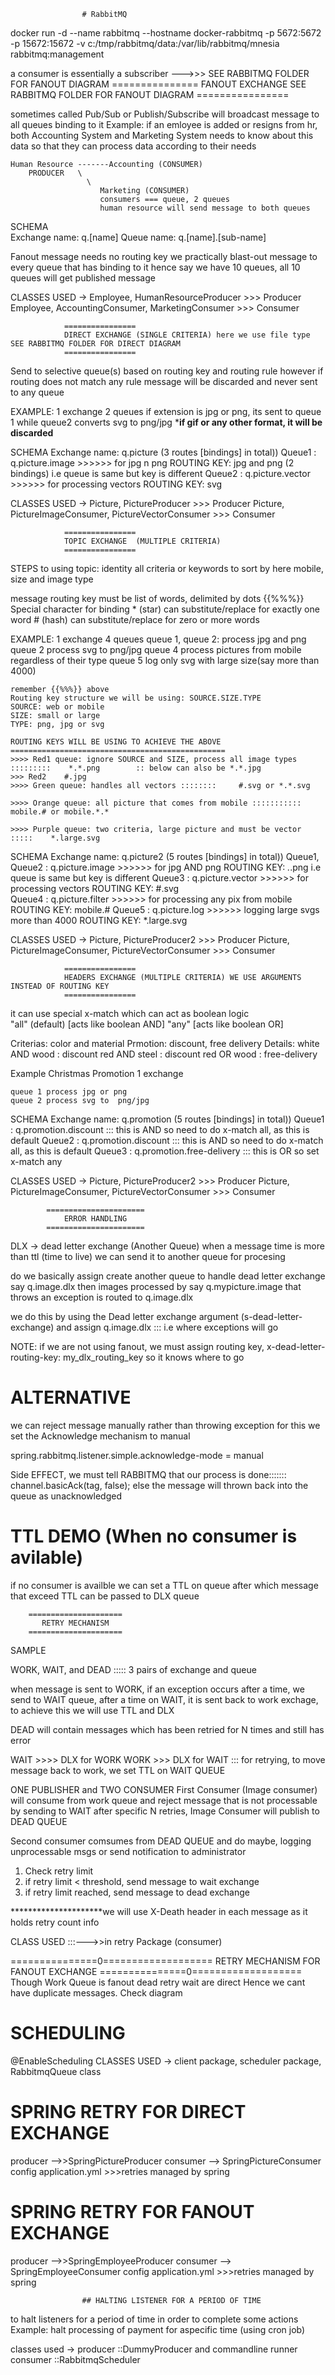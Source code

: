 					# RabbitMQ

docker run -d --name rabbitmq --hostname docker-rabbitmq -p 5672:5672 -p 15672:15672 -v c:/tmp/rabbitmq/data:/var/lib/rabbitmq/mnesia rabbitmq:management

a consumer is essentially a subscriber --->>> SEE RABBITMQ FOLDER FOR FANOUT DIAGRAM
				===============
				FANOUT EXCHANGE		SEE RABBITMQ FOLDER FOR FANOUT DIAGRAM
				================

 sometimes called Pub/Sub or Publish/Subscribe will broadcast message to all queues binding to it
 Example:
	if an emloyee is added or resigns from hr, both Accounting System and Marketing System needs to know about this data
	so that they can process data according to their needs
	
	Human Resource -------Accounting (CONSUMER)
		PRODUCER   \
					 \
						Marketing (CONSUMER)
						consumers === queue, 2 queues
						human resource will send message to both queues

SCHEMA				
Exchange name: q.[name]
Queue name: q.[name].[sub-name]

Fanout message needs no routing key
we practically blast-out message to every queue that has binding to it 
hence say we have 10 queues, all 10 queues will get published message

CLASSES USED -> 
Employee, HumanResourceProducer >>> Producer
Employee, AccountingConsumer, MarketingConsumer >>> Consumer

				================
				DIRECT EXCHANGE	(SINGLE CRITERIA) here we use file type	SEE RABBITMQ FOLDER FOR DIRECT DIAGRAM
				================
Send to selective queue(s) based on routing key and routing rule
however if routing does not match any rule message will be discarded and never sent to any queue

EXAMPLE:
	1 exchange
	2 queues
	if extension is jpg or png, its sent to queue 1
	while queue2 converts svg to png/jpg
	*****if gif or any other format, it will be discarded****
	
SCHEMA
Exchange name: q.picture	(3 routes [bindings] in total))
Queue1 : q.picture.image   >>>>>> for jpg n png				ROUTING KEY: jpg and png (2 bindings)		i.e queue is same but key is different
Queue2 : q.picture.vector  >>>>>> for processing vectors	ROUTING KEY: svg
	
CLASSES USED -> 
Picture, PictureProducer >>> Producer
Picture, PictureImageConsumer, PictureVectorConsumer >>> Consumer

				================
				TOPIC EXCHANGE	(MULTIPLE CRITERIA)
				================
				
STEPS to using topic: identity all criteria or keywords to sort by
here mobile, size and image type

message routing key must be list of words, delimited by dots	{{%%%}}	
Special character for binding
	* (star) can substitute/replace for exactly one word
	# (hash) can substitute/replace for zero or more words
				
				
EXAMPLE:
	1 exchange
	4 queues
	queue 1, queue 2:  process jpg and png
	queue 2 process svg to  png/jpg
	queue 4 process pictures from mobile regardless of their type
	queue 5 log only svg with large size(say more than 4000)
			
	remember {{%%%}} above
	Routing key structure we will be using: SOURCE.SIZE.TYPE
	SOURCE: web or mobile
	SIZE: small or large
	TYPE: png, jpg or svg
				
	ROUTING KEYS WILL BE USING TO ACHIEVE THE ABOVE
	================================================
	>>>> Red1 queue: ignore SOURCE and SIZE, process all image types		
	:::::::::    *.*.png 		:: below can also be *.*.jpg
	>>> Red2	#.jpg
	>>>> Green queue: handles all vectors ::::::::     #.svg or *.*.svg
	
	>>>> Orange queue: all picture that comes from mobile :::::::::::   mobile.# or mobile.*.*
	
	>>>> Purple queue: two criteria, large picture and must be vector :::::    *.large.svg
	
	
SCHEMA
Exchange name: q.picture2	(5 routes [bindings] in total))
Queue1, Queue2 : q.picture.image   >>>>>> for jpg AND png				ROUTING KEY: *.*.png		i.e queue is same but key is different
Queue3 : q.picture.vector  >>>>>> for processing vectors	ROUTING KEY: #.svg	
Queue4 : q.picture.filter  >>>>>> for processing any pix from mobile	ROUTING KEY: mobile.#
Queue5 : q.picture.log  >>>>>> logging large svgs more than 4000	ROUTING KEY: *.large.svg	

CLASSES USED -> 
Picture, PictureProducer2 >>> Producer
Picture, PictureImageConsumer, PictureVectorConsumer >>> Consumer

				
				================
				HEADERS EXCHANGE (MULTIPLE CRITERIA) WE USE ARGUMENTS INSTEAD OF ROUTING KEY
				================
it can use special x-match which can act as boolean logic		
	"all" (default) [acts like boolean AND]
	"any" [acts like boolean OR]
	
Criterias: color and material
Prmotion: discount, free delivery
Details:
	white AND wood : discount 
	red AND steel : discount 
	red OR wood : free-delivery 
	
Example
	Christmas Promotion
	1 exchange
	
	queue 1 process jpg or png
	queue 2 process svg to  png/jpg
				
				
SCHEMA
Exchange name: q.promotion	(5 routes [bindings] in total))
Queue1 : q.promotion.discount		::: this is AND so need to do x-match all, as this is default
Queue2 : q.promotion.discount		::: this is AND so need to do x-match all, as this is default
Queue3 : q.promotion.free-delivery   ::: this is OR so set x-match any

CLASSES USED -> 
Picture, PictureProducer2 >>> Producer
Picture, PictureImageConsumer, PictureVectorConsumer >>> Consumer



			======================
				ERROR HANDLING
			======================
DLX -> dead letter exchange (Another Queue)
when a message time is more than ttl (time to live)
we can send it to another queue for procesing

do we basically assign create another queue to handle dead letter exchange say q.image.dlx
then images processed by say q.mypicture.image that throws an exception is routed to q.image.dlx

we do this by using the Dead letter exchange argument (s-dead-letter-exchange) and assign q.image.dlx ::: i.e where exceptions will go

NOTE: if we are not using fanout, we must assign routing key, 
x-dead-letter-routing-key: my_dlx_routing_key
so it knows where to go


ALTERNATIVE
===========
we can reject message manually rather than throwing exception
for this we set the Acknowledge mechanism to manual

spring.rabbitmq.listener.simple.acknowledge-mode = manual

Side EFFECT, we must tell RABBITMQ that our process is done:::::::  channel.basicAck(tag, false);
else the message will thrown back into the queue as unacknowledged


TTL DEMO (When no consumer is avilable)
======================
if no consumer is availble we can set a TTL  on queue after which 
message that exceed TTL can be passed to DLX queue

		
		=====================
		   RETRY MECHANISM
		=====================
SAMPLE

WORK, WAIT, and DEAD ::::: 3 pairs of exchange and queue

when message is sent to WORK, if an exception occurs after a time,
we send to WAIT queue, after a time on WAIT, it is sent back to work exchage, to achieve this we will use TTL and DLX

DEAD will contain messages which has been retried for N times and still has error


WAIT >>>> DLX for WORK
WORK >>> DLX for WAIT	::: for retrying, to move message back to work, we set TTL on WAIT QUEUE

ONE PUBLISHER and TWO CONSUMER
First Consumer (Image consumer) will consume from work queue and reject message that is not processable by sending to WAIT
after specific N retries, Image Consumer will publish to DEAD QUEUE

Second consumer comsumes from DEAD QUEUE and do maybe, logging unprocessable msgs or send notification to administrator

1. Check retry limit
2. if retry limit < threshold, send message to wait exchange
3. if retry limit reached, send message to dead exchange

*********************we will use X-Death header in each message as it holds retry count info


CLASS USED	:::--->>in  retry Package (consumer)


===============0===================
RETRY MECHANISM FOR FANOUT EXCHANGE
===============0===================
Though Work Queue is fanout
dead retry wait are direct
Hence we cant have duplicate messages. Check diagram


SCHEDULING
============

@EnableScheduling
CLASSES USED -> client package, scheduler package, RabbitmqQueue class


SPRING RETRY FOR DIRECT EXCHANGE
============
producer -->>SpringPictureProducer
consumer	--> SpringPictureConsumer
config application.yml >>>retries managed by spring


SPRING RETRY FOR FANOUT EXCHANGE
============
producer -->>SpringEmployeeProducer
consumer	--> SpringEmployeeConsumer
config application.yml >>>retries managed by spring

					
					
					## HALTING LISTENER FOR A PERIOD OF TIME
to halt listeners for a period of time in order to complete some actions
Example: halt processing of payment for aspecific time  (using cron job)

classes used -> 
producer ::DummyProducer and commandline runner
consumer ::RabbitmqScheduler